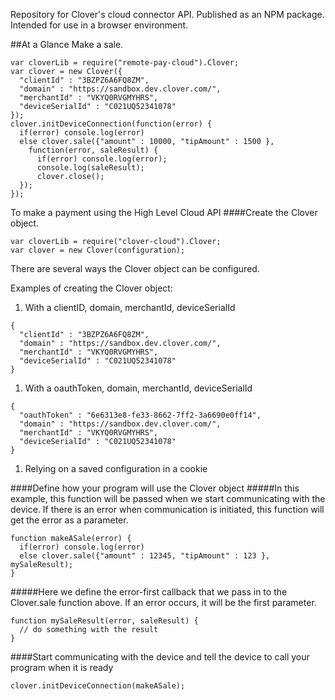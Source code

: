 Repository for Clover's cloud connector API.  Published as an NPM package.  Intended for use in a browser environment.

##At a Glance
Make a sale.
```
var cloverLib = require("remote-pay-cloud").Clover;
var clover = new Clover({
  "clientId" : "3BZPZ6A6FQ8ZM",
  "domain" : "https://sandbox.dev.clover.com/",
  "merchantId" : "VKYQ0RVGMYHRS",
  "deviceSerialId" : "C021UQ52341078"
});
clover.initDeviceConnection(function(error) {
  if(error) console.log(error)
  else clover.sale({"amount" : 10000, "tipAmount" : 1500 }, 
    function(error, saleResult) {
      if(error) console.log(error);
      console.log(saleResult);
      clover.close();
  });
});
```

To make a payment using the High Level Cloud API
####Create the Clover object.
```
var cloverLib = require("clover-cloud").Clover;
var clover = new Clover(configuration);
```
There are several ways the Clover object can be configured.

Examples of creating the Clover object:

1. With a clientID, domain, merchantId, deviceSerialId
```
{
  "clientId" : "3BZPZ6A6FQ8ZM",
  "domain" : "https://sandbox.dev.clover.com/",
  "merchantId" : "VKYQ0RVGMYHRS",
  "deviceSerialId" : "C021UQ52341078"
}
```
1. With a oauthToken, domain, merchantId, deviceSerialId
```
{
  "oauthToken" : "6e6313e8-fe33-8662-7ff2-3a6690e0ff14",
  "domain" : "https://sandbox.dev.clover.com/",
  "merchantId" : "VKYQ0RVGMYHRS",
  "deviceSerialId" : "C021UQ52341078"
}
```
1. Relying on a saved configuration in a cookie

####Define how your program will use the Clover object
#####In this example, this function will be passed when we start communicating with the device.  If there is an error when communication is initiated, this function will get the error as a parameter.
```
function makeASale(error) {
  if(error) console.log(error)
  else clover.sale({"amount" : 12345, "tipAmount" : 123 }, mySaleResult);
}
```

#####Here we define the error-first callback that we pass in to the Clover.sale function above.  If an error occurs, it will be the first parameter.
```
function mySaleResult(error, saleResult) {
  // do something with the result
}
```

####Start communicating with the device and tell the device to call your program when it is ready
```
clover.initDeviceConnection(makeASale);
```